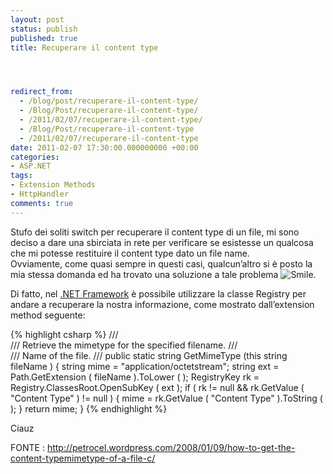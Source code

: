 ```yaml
---
layout: post
status: publish
published: true
title: Recuperare il content type




redirect_from: 
  - /blog/post/recuperare-il-content-type/
  - /Blog/Post/recuperare-il-content-type/
  - /2011/02/07/recuperare-il-content-type/
  - /Blog/Post/recuperare-il-content-type
  - /2011/02/07/recuperare-il-content-type
date: 2011-02-07 17:30:00.000000000 +00:00
categories:
- ASP.NET
tags:
- Extension Methods
- HttpHandler
comments: true
---
```

<p>Stufo dei soliti switch per recuperare il content type di un file, mi sono deciso a dare una sbirciata in rete per verificare se esistesse un qualcosa che mi potesse restituire il content type dato un file name.    <br />Ovviamente, come quasi sempre in questi casi, qualcun’altro si è posto la mia stessa domanda ed ha trovato una soluzione a tale problema <img style="border-bottom-style: none; border-left-style: none; border-top-style: none; border-right-style: none" class="wlEmoticon wlEmoticon-smile" alt="Smile" src="http://www.tostring.it/UserFiles/imperugo/wlEmoticon-smile_2_2.png" />.</p>  <p>Di fatto, nel <a title=".NET Framework psots" href="http://www.tostring.it/tags/archive/.net" target="_blank">.NET Framework</a> è possibile utilizzare la classe Registry per andare a recuperare la nostra informazione, come mostrato dall’extension method seguente:</p>  {% highlight csharp %}
/// <summary>
///     Retrieve the mimetype for the specified filename.
/// </summary>
/// <param name = "fileName">Name of the file.</param>
/// <returns></returns>
public static string GetMimeType (this string fileName ) {
    string mime = "application/octetstream";
    string ext = Path.GetExtension ( fileName ).ToLower ( );
    RegistryKey rk = Registry.ClassesRoot.OpenSubKey ( ext );
    if ( rk != null && rk.GetValue ( "Content Type" ) != null ) {
        mime = rk.GetValue ( "Content Type" ).ToString ( );
    }
    return mime;
}
{% endhighlight %}
<p>Ciauz</p>

<p>FONTE : <a href="http://petrocel.wordpress.com/2008/01/09/how-to-get-the-content-typemimetype-of-a-file-c/">http://petrocel.wordpress.com/2008/01/09/how-to-get-the-content-typemimetype-of-a-file-c/</a></p>
